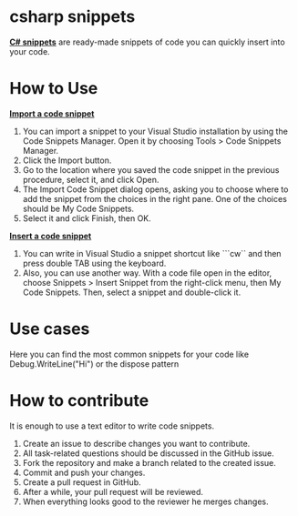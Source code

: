 # csharp snippets

**[C# snippets](https://docs.microsoft.com/en-us/visualstudio/ide/visual-csharp-code-snippets)** are ready-made snippets of code you can quickly insert into your code.

# How to Use

**[Import a code snippet](https://docs.microsoft.com/en-us/visualstudio/ide/walkthrough-creating-a-code-snippet)**
1. You can import a snippet to your Visual Studio installation by using the Code Snippets Manager. Open it by choosing Tools > Code Snippets Manager.
2. Click the Import button.
3. Go to the location where you saved the code snippet in the previous procedure, select it, and click Open.
4. The Import Code Snippet dialog opens, asking you to choose where to add the snippet from the choices in the right pane. One of the choices should be My Code Snippets. 
5. Select it and click Finish, then OK.

**[Insert a code snippet](https://docs.microsoft.com/en-us/visualstudio/ide/walkthrough-creating-a-code-snippet)**
1. You can write in Visual Studio a snippet shortcut like ```cw`` and then press double TAB using the keyboard.
2. Also, you can use another way. With a code file open in the editor, choose Snippets > Insert Snippet from the right-click menu, then My Code Snippets. Then, select a snippet and double-click it.

# Use cases
Here you can find the most common snippets for your code like Debug.WriteLine("Hi") or the dispose pattern

# How to contribute

It is enough to use a text editor to write code snippets.
1. Create an issue to describe changes you want to contribute.
2. All task-related questions should be discussed in the GitHub issue.
3. Fork the repository and make a branch related to the created issue.
4. Commit and push your changes.
5. Create a pull request in GitHub.
6. After a while, your pull request will be reviewed.
7. When everything looks good to the reviewer he merges changes.
